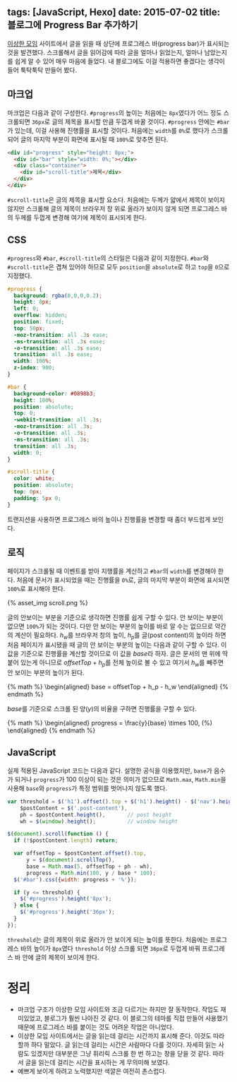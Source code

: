 tags: [JavaScript, Hexo]
date: 2015-07-02
title: 블로그에 Progress Bar 추가하기
---
[이상한 모임](http://blog.weirdx.io) 사이트에서 글을 읽을 때 상단에 프로그레스 바(progress bar)가 표시되는 것을 발견했다. 스크롤해서 글을 읽어감에 따라 글을 얼마나 읽었는지, 얼마나 남았는지를 쉽게 알 수 있어 매우 마음에 들었다. 내 블로그에도 이걸 적용하면 좋겠다는 생각이 들어 툭탁툭탁 만들어 봤다.<!--more-->

## 마크업
마크업은 다음과 같이 구성한다. `#progress`의 높이는 처음에는 `8px`였다가 어느 정도 스크롤되면 `36px`로 글의 제목을 표시할 만큼 두껍게 바꿀 것이다. `#progress` 안에는 `#bar`가 있는데, 이걸 사용해 진행률을 표시할 것이다. 처음에는 `width`를 `0%`로 했다가 스크롤되어 글의 마지막 부분이 화면에 표시될 때 `100%`로 맞추면 된다.

```html
<div id="progress" style="height: 8px;">
  <div id="bar" style="width: 0%;"></div>
  <div class="container">
    <div id="scroll-title">제목</div>
  </div>
</div>
```

`#scroll-title`은 글의 제목을 표시할 요소다. 처음에는 두께가 얇에서 제목이 보이지 않지만 스크롤해 글의 제목이 브라우저 창 위로 올라가 보이지 않게 되면 프로그레스 바의 두께를 두껍게 변경해 여기에 제목이 표시되게 한다.

## CSS
`#progress`와 `#bar`, `#scroll-title`의 스타일은 다음과 같이 지정한다. `#bar`와 `#scroll-title`은 겹쳐 있어야 하므로 모두 `position`을 `absolute`로 하고 `top`을 `0`으로 지정했다.

```css
#progress {
  background: rgba(0,0,0,0.2);
  height: 8px;
  left: 0;
  overflow: hidden;
  position: fixed;
  top: 50px;
  -moz-transition: all .3s ease;
  -ms-transition: all .3s ease;
  -o-transition: all .3s ease;
  transition: all .3s ease;
  width: 100%;
  z-index: 900;
}

#bar {
  background-color: #0898b3;
  height: 100%;
  position: absolute;
  top: 0;
  -webkit-transition: all .3s;
  -moz-transition: all .3s;
  -o-transition: all .3s;
  -ms-transition: all .3s;
  transition: all .3s;
  width: 0;
}

#scroll-title {
  color: white;
  position: absolute;
  top: 0px;
  padding: 5px 0;
}
```

트랜지션을 사용하면 프로그레스 바의 높이나 진행률을 변경할 때 좀더 부드럽게 보인다.

## 로직
페이지가 스크롤될 때 이벤트를 받아 지행률을 계산하고 `#bar`의 `width`를 변경해야 한다. 처음에 문서가 표시되었을 때는 진행률을 `0%`로, 글의 마지막 부분이 화면에 표시되면 `100%`로 표시해야 한다.

{% asset_img scroll.png %}

글의 안보이는 부분을 기준으로 생각하면 진행률 쉽게 구할 수 있다. 안 보이는 부분이 없으면 `100%`가 되는 것이다. 다만 안 보이는 부분의 높이를 바로 알 수는 없으므로 약간의 계산이 필요하다. $h_w$를 브라우저 창의 높이, $h_p$를 글(post content)의 높이라 하면 처음 페이지가 표시됐을 때 글의 안 보이는 부분의 높이는 다음과 같이 구할 수 있다. 이 값을 기준으로 진행률을 계산할 것이므로 이 값을 $base$라 하자. 글은 문서의 맨 위에 딱 붙어 있는게 아니므로 $offsetTop + h_p$를 전체 높이로 볼 수 있고 여기서 $h_w$를 빼주면 안 보이는 부분의 높이가 된다.

{% math %}
\begin{aligned}
base = offsetTop + h_p - h_w
\end{aligned}
{% endmath %}

$base$를 기준으로 스크롤 된 양($y$)의 비율을 구하면 진행률을 구할 수 있다.

{% math %}
\begin{aligned}
progress = \frac{y}{base} \times 100\, (\%)
\end{aligned}
{% endmath %}

## JavaScript
실제 적용된 JavaScript 코드는 다음과 같다. 설명한 공식을 이용했지만, `base`가 음수가 되거나 `progress`가 100 이상이 되는 것은 의미가 없으므로 `Math.max`, `Math.min`을 사용해 `base`와 `progress`가 특정 범위를 벗어나지 않도록 했다.

```js
var threshold = $('h1').offset().top + $('h1').height() - $('nav').height(),
    $postContent = $('.post-content'),
    ph = $postContent.height(),       // post height
    wh = $(window).height();          // window height

$(document).scroll(function () {
  if (!$postContent.length) return;

  var offsetTop = $postContent.offset().top,
      y = $(document).scrollTop(),
      base = Math.max(5, offsetTop + ph - wh),
      progress = Math.min(100, y / base * 100);
  $('#bar').css({width: progress + '%'});

  if (y <= threshold) {
    $('#progress').height('8px');
  } else {
    $('#progress').height('36px');
  }
});
```

`threshold`는 글의 제목이 위로 올라가 안 보이게 되는 높이를 뜻한다. 처음에는 프로그레스 바의 높이가 `8px`였다 `threshold` 이상 스크롤 되면 `36px`로 두껍게 바꿔 프로그레스 바 안에 글의 제목이 보이게 한다.

# 정리
* 마크업 구조가 이상한 모임 사이트와 조금 다르기는 하지만 잘 동작한다. 작업도 재미있었고, 블로그가 훨씬 나아진 것 같다. 이 블로그의 테마를 직접 만들어 사용했기 때문에 프로그레스 바를 붙이는 것도 어려운 작업은 아니었다.
* 이상한 모임 사이트에서는 글을 읽는데 걸리는 시간까지 표시해 준다. 이것도 따라 할까 하다 말았다. 글 읽는데 걸리는 시간은 사람마다 다를 것이다. 자세히 읽는 사람도 있겠지만 대부분은 그냥 휘리릭 스크롤 한 번 하고는 창을 닫을 것 같다. 따라서 글을 읽는데 걸리는 시간을 표시하는 게 무의미해 보였다.
* 예쁘게 보이게 하려고 노력했지만 색깔은 여전히 촌스럽다.
